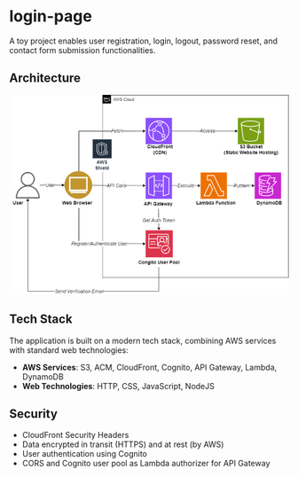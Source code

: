 # login-page

A toy project enables user registration, login, logout, password reset, and contact form submission functionalities.

## Architecture

![Software architecture of the app](./arch-diagram.png)

## Tech Stack

The application is built on a modern tech stack, combining AWS services with standard web technologies:

- **AWS Services**: S3, ACM, CloudFront, Cognito, API Gateway, Lambda, DynamoDB
- **Web Technologies**: HTTP, CSS, JavaScript, NodeJS

## Security

- CloudFront Security Headers
- Data encrypted in transit (HTTPS) and at rest (by AWS)
- User authentication using Cognito
- CORS and Cognito user pool as Lambda authorizer for API Gateway
